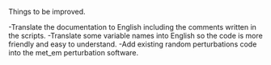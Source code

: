 Things to be improved.

-Translate the documentation to English including the comments written in the scripts.
-Translate some variable names into English so the code is more friendly and easy to understand. 
-Add existing random perturbations code into the met_em perturbation software. 
